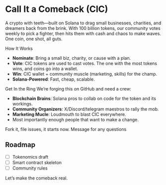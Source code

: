 # Call It a Comeback (CIC)
A crypto with teeth—built on Solana to drag small businesses, charities, and dreamers back from the brink. With 100 billion tokens, our community votes weekly to pick a fighter, then hits them with cash and chaos to make waves. One coin, one shot, all guts.

How It Works
- **Nominate**: Bring a small biz, charity, or cause with a plan.
- **Vote**: CIC tokens are used to cast votes. The one with the most tokens wins, and coins go into a wallet.
- **Win**: CIC wallet + community muscle (marketing, skills) for the champ.
- **Solana-Powered**: Fast, cheap, scalable.

Get In the Ring
We’re forging this on GitHub and need a crew:
- **Blockchain Brains**: Solana pros to collab on code for the token and its workings.
- **Community Organizers**: X/Discord/telegram maestros to rally the mob.
- **Marketing Mucle**: Loudmouth to blast CIC everywhere.
- Most importantly enough people that want to make a change.

Fork it, file issues, it starts now. Message for any questions

## Roadmap
- [ ] Tokenomics draft
- [ ] Smart contract skeleton
- [ ] Community rules

Let’s make the comeback real.
